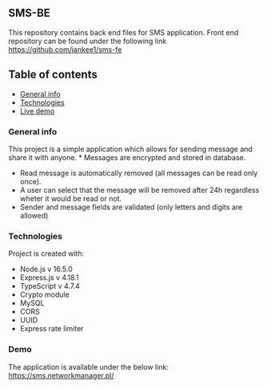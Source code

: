 ## SMS-BE
This repository contains back end files for SMS application.
Front end repository can be found under the following link https://github.com/jankee1/sms-fe

## Table of contents
* [General info](#general-info)
* [Technologies](#technologies)
* [Live demo](#Demo)

### General info
This project is a simple application which allows for sending message and share it with anyone. * Messages are encrypted and stored in database. 
* Read message is automatically removed (all messages can be read only once).
* A user can select that the message will be removed after 24h regardless wheter it would be read or not.
* Sender and message fields are validated (only letters and digits are allowed)
	
### Technologies
Project is created with:
* Node.js v 16.5.0 
* Express.js v 4.18.1
* TypeScript v 4.7.4
* Crypto module
* MySQL
* CORS
* UUID	
* Express rate limiter


### Demo
The application is available under the below link:
https://sms.networkmanager.pl/
